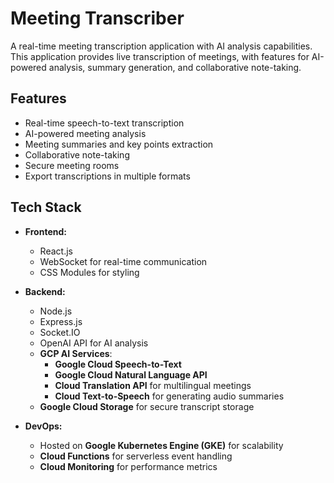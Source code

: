 # Meeting Transcriber

A real-time meeting transcription application with AI analysis capabilities. This application provides live transcription of meetings, with features for AI-powered analysis, summary generation, and collaborative note-taking.

## Features

- Real-time speech-to-text transcription
- AI-powered meeting analysis
- Meeting summaries and key points extraction
- Collaborative note-taking
- Secure meeting rooms
- Export transcriptions in multiple formats

## Tech Stack

- **Frontend:**
  - React.js
  - WebSocket for real-time communication
  - CSS Modules for styling
  
- **Backend:**
  - Node.js
  - Express.js
  - Socket.IO
  - OpenAI API for AI analysis
  - **GCP AI Services**:  
    - **Google Cloud Speech-to-Text**  
    - **Google Cloud Natural Language API**  
    - **Cloud Translation API** for multilingual meetings  
    - **Cloud Text-to-Speech** for generating audio summaries  
  - **Google Cloud Storage** for secure transcript storage  

- **DevOps:**
  - Hosted on **Google Kubernetes Engine (GKE)** for scalability
  - **Cloud Functions** for serverless event handling
  - **Cloud Monitoring** for performance metrics

